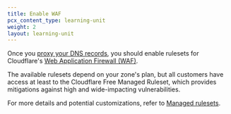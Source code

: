 ```yaml
---
title: Enable WAF
pcx_content_type: learning-unit
weight: 2
layout: learning-unit
---
```


Once you [proxy your DNS records](/learning-paths/modules/security/ddos-baseline/proxy-dns-records/), you should enable rulesets for Cloudflare's [Web Application Firewall (WAF)](/waf/).

The available rulesets depend on your zone's plan, but all customers have access at least to the Cloudflare Free Managed Ruleset, which provides mitigations against high and wide-impacting vulnerabilities.

For more details and potential customizations, refer to [Managed rulesets](/waf/managed-rules/).